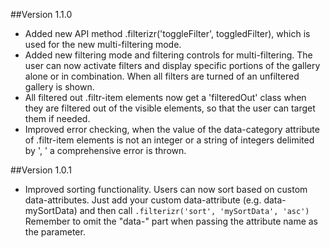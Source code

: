 ##Version 1.1.0
* Added new API method .filterizr('toggleFilter', toggledFilter), which is used for the new multi-filtering mode.
* Added new filtering mode and filtering controls for multi-filtering. The user can now activate filters and display specific portions of the gallery alone or in combination. When all filters are turned of an unfiltered gallery is shown.
* All filtered out .filtr-item elements now get a 'filteredOut' class when they are filtered out of the visible elements, so that the user can target them if needed.
* Improved error checking, when the value of the data-category attribute of .filtr-item elements is not an integer or a string of integers delimited by ', ' a comprehensive error is thrown.

##Version 1.0.1
* Improved sorting functionality. Users can now sort based on custom data-attributes. Just add your custom data-attribute
(e.g. data-mySortData) and then call ```` .filterizr('sort', 'mySortData', 'asc') ```` Remember to omit the "data-" part when passing the attribute name as the parameter.
